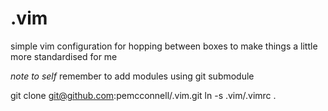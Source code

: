 .vim
====

simple vim configuration for hopping between boxes to make things a little more standardised for me

*note to self* remember to add modules using git submodule

git clone git@github.com:pemcconnell/.vim.git
ln -s .vim/.vimrc .

